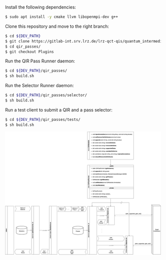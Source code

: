 Install the following dependencies:
```bash
$ sudo apt install -y cmake llvm libopenmpi-dev g++
```

Clone this repository and move to the right branch:
```bash
$ cd ${DEV_PATH}
$ git clone https://gitlab-int.srv.lrz.de/lrz-qct-qis/quantum_intermediate_representation/qir_passes.git
$ cd qir_passes/
$ git checkout Plugins
```

Run the QIR Pass Runner daemon:
```bash
$ cd ${DEV_PATH}/qir_passes/
$ sh build.sh
```

Run the Selector Runner daemon:
```bash
$ cd ${DEV_PATH}/qir_passes/selector/
$ sh build.sh
```

Run a test client to submit a QIR and a pass selector:
```bash
$ cd ${DEV_PATH}/qir_passes/tests/
$ sh build.sh
```

![Alt](flowcharts/flow.png)

